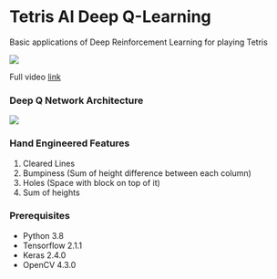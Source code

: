 # Tetris AI Deep Q-Learning
Basic applications of Deep Reinforcement Learning for playing Tetris

![](https://github.com/andreanlay/tetris-ai-deep-reinforcement-learning/blob/master/demo/Tetris-DQN-Demo.gif)

Full video [link](https://www.youtube.com/watch?v=Sppq_rtr9mg)

### Deep Q Network Architecture
![](https://github.com/andreanlay/tetris-ai-deep-reinforcement-learning/blob/master/diagram.png)

### Hand Engineered Features
1. Cleared Lines
2. Bumpiness (Sum of height difference between each column)
3. Holes (Space with block on top of it)
4. Sum of heights

### Prerequisites

* Python 3.8
* Tensorflow 2.1.1
* Keras 2.4.0
* OpenCV 4.3.0
